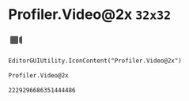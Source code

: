 # Profiler.Video@2x `32x32`
<img src="/img/Profiler.Video@2x.png" width=32 height=32>

``` CSharp
EditorGUIUtility.IconContent("Profiler.Video@2x")
```
```
Profiler.Video@2x
```
```
2229296686351444486
```
